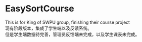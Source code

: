 # EasySortCourse
This is for King of SWPU group, finishing their course project  
现有阶段版本，集成了学生端以及反馈系统。  
但是学生端数据待完善，管理员反馈端未完成，以及学生课表未完成。  

